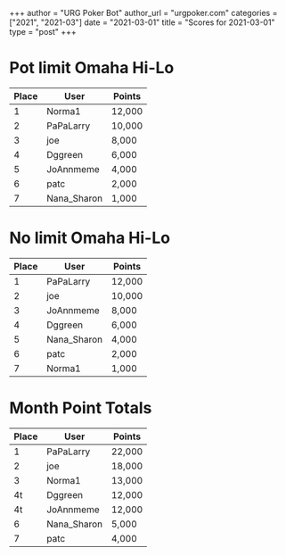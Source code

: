 +++
author = "URG Poker Bot"
author_url = "urgpoker.com"
categories = ["2021", "2021-03"]
date = "2021-03-01"
title = "Scores for 2021-03-01"
type = "post"
+++
# Pot limit Omaha Hi-Lo

| Place | User | Points |
|-------|------|--------|
| 1 | Norma1 | 12,000 |
| 2 | PaPaLarry | 10,000 |
| 3 | joe | 8,000 |
| 4 | Dggreen | 6,000 |
| 5 | JoAnnmeme | 4,000 |
| 6 | patc | 2,000 |
| 7 | Nana_Sharon | 1,000 |

# No limit Omaha Hi-Lo

| Place | User | Points |
|-------|------|--------|
| 1 | PaPaLarry | 12,000 |
| 2 | joe | 10,000 |
| 3 | JoAnnmeme | 8,000 |
| 4 | Dggreen | 6,000 |
| 5 | Nana_Sharon | 4,000 |
| 6 | patc | 2,000 |
| 7 | Norma1 | 1,000 |

# Month Point Totals

| Place | User | Points |
|-------|------|--------|
| 1 | PaPaLarry | 22,000 |
| 2 | joe | 18,000 |
| 3 | Norma1 | 13,000 |
| 4t | Dggreen | 12,000 |
| 4t | JoAnnmeme | 12,000 |
| 6 | Nana_Sharon | 5,000 |
| 7 | patc | 4,000 |

